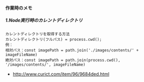 

#### 作業時のメモ ####


##### 1.Node実行時のカレントディレクトリ
```
カレントディレクトリを取得する方法
カレントディレクトリ(フルパス) = process.cwd();
例：
相対パス：const imagePath = path.join('./images/contents/' + imageFileName)
絶対パス：const imagePath = path.join(process.cwd(), '/images/contents/', imageFileName)
```

- http://www.curict.com/item/96/9684ded.html
